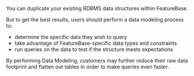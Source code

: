 You can duplicate your existing RDBMS data structures within FeatureBase.

But to get the best results, users should perform a data modeling process to:
* determine the specific data they wish to query
* take advantage of FeatureBase-specific data types and constraints
* run queries on the data to test if the structure meets expectations

By performing Data Modeling, customers may further reduce their raw data footprint and flatten out tables in order to make queries even faster.

